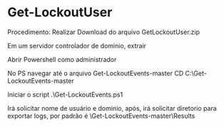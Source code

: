 # Get-LockoutUser

Procedimento: Realizar Download do arquivo GetLockoutUser.zip

Em um servidor controlador de dominio, extrair 

Abrir Powershell como administrador

No PS navegar até o arquivo Get-LockoutEvents-master
CD C:\Get-LockoutEvents-master

Iniciar o script
.\Get-LockoutEvents.ps1

Irá solicitar nome de usuário e dominio, após, irá solicitar diretorio para exportar logs, por padrão é \Get-LockoutEvents-master\Results
